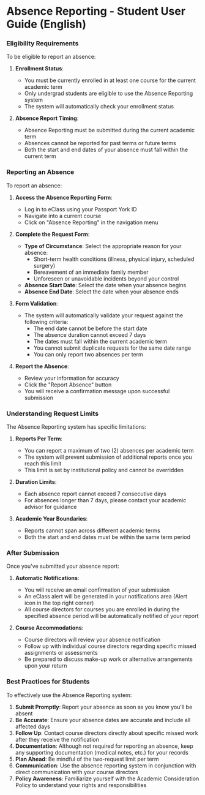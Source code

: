 Absence Reporting - Student User Guide (English)
=================================================

### Eligibility Requirements

To be eligible to report an absence:

1. **Enrollment Status**:
    - You must be currently enrolled in at least one course for the current academic term
    - Only undergrad students are eligible to use the Absence Reporting system
    - The system will automatically check your enrollment status

2. **Absence Report Timing**:
    - Absence Reporting must be submitted during the current academic term
    - Absences cannot be reported for past terms or future terms
    - Both the start and end dates of your absence must fall within the current term

### Reporting an Absence

To report an absence:

1. **Access the Absence Reporting Form**:
    - Log in to eClass using your Passport York ID
    - Navigate into a current course
    - Click on "Absence Reporting" in the navigation menu

2. **Complete the Request Form**:
    - **Type of Circumstance**: Select the appropriate reason for your absence:
        - Short-term health conditions (illness, physical injury, scheduled surgery)
        - Bereavement of an immediate family member
        - Unforeseen or unavoidable incidents beyond your control
    - **Absence Start Date**: Select the date when your absence begins
    - **Absence End Date**: Select the date when your absence ends

3. **Form Validation**:
    - The system will automatically validate your request against the following criteria:
        - The end date cannot be before the start date
        - The absence duration cannot exceed 7 days
        - The dates must fall within the current academic term
        - You cannot submit duplicate requests for the same date range
        - You can only report two absences per term

4. **Report the Absence**:
    - Review your information for accuracy
    - Click the "Report Absence" button
    - You will receive a confirmation message upon successful submission

### Understanding Request Limits

The Absence Reporting system has specific limitations:

1. **Reports Per Term**:
    - You can report a maximum of two (2) absences per academic term
    - The system will prevent submission of additional reports once you reach this limit
    - This limit is set by institutional policy and cannot be overridden

2. **Duration Limits**:
    - Each absence report cannot exceed 7 consecutive days
    - For absences longer than 7 days, please contact your academic advisor for guidance

3. **Academic Year Boundaries**:
    - Reports cannot span across different academic terms
    - Both the start and end dates must be within the same term period

### After Submission

Once you've submitted your absence report:

1. **Automatic Notifications**:
    - You will receive an email confirmation of your submission
    - An eClass alert will be generated in your notifications area (Alert icon in the top right corner)
    - All course directors for courses you are enrolled in during the specified absence period will be automatically notified of your report

2. **Course Accommodations**:
    - Course directors will review your absence notification
    - Follow up with individual course directors regarding specific missed assignments or assessments
    - Be prepared to discuss make-up work or alternative arrangements upon your return

### Best Practices for Students

To effectively use the Absence Reporting system:

1. **Submit Promptly**: Report your absence as soon as you know you'll be absent
2. **Be Accurate**: Ensure your absence dates are accurate and include all affected days
3. **Follow Up**: Contact course directors directly about specific missed work after they receive the notification
4. **Documentation**: Although not required for reporting an absence, keep any supporting documentation (medical notes, etc.) for your records
5. **Plan Ahead**: Be mindful of the two-request limit per term
6. **Communication**: Use the absence reporting system in conjunction with direct communication with your course directors
7. **Policy Awareness**: Familiarize yourself with the Academic Consideration Policy to understand your rights and responsibilities
